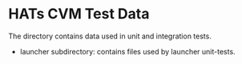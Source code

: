 # HATs CVM Test Data

The directory contains data used in unit and integration tests.

* launcher subdirectory: contains files used by launcher unit-tests.
